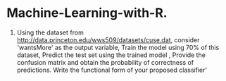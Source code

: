 # Machine-Learning-with-R.
1. Using the dataset from http://data.princeton.edu/wws509/datasets/cuse.dat, consider  'wantsMore' as the output variable, Train the model using 70% of this dataset, Predict the test set using the trained model , Provide the confusion matrix and obtain the probability of correctness of predictions.  Write the functional form of your proposed classifier'
